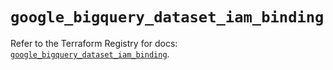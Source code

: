 # `google_bigquery_dataset_iam_binding`

Refer to the Terraform Registry for docs: [`google_bigquery_dataset_iam_binding`](https://registry.terraform.io/providers/hashicorp/google/6.18.1/docs/resources/bigquery_dataset_iam_binding).
